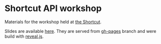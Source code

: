 # Shortcut API workshop

Materials for the workshop held at [the Shortcut](https://theshortcut.org/).

Slides are available [here](https://ksaaskil.github.io/shortcut-api-workshop). They are served from [gh-pages](https://github.com/ksaaskil/shortcut-api-workshop/tree/gh-pages) branch and were build with [reveal.js](https://revealjs.com/).
